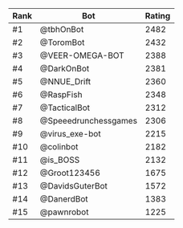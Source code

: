 Rank|Bot|Rating
---|---|---
#1|@tbhOnBot|2482
#2|@ToromBot|2432
#3|@VEER-OMEGA-BOT|2388
#4|@DarkOnBot|2381
#5|@NNUE_Drift|2360
#6|@RaspFish|2348
#7|@TacticalBot|2312
#8|@Speeedrunchessgames|2306
#9|@virus_exe-bot|2215
#10|@colinbot|2182
#11|@is_BOSS|2132
#12|@Groot123456|1675
#13|@DavidsGuterBot|1572
#14|@DanerdBot|1383
#15|@pawnrobot|1225
